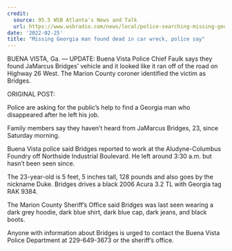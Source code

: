 ```yaml
---
credit:
  source: 95.5 WSB Atlanta's News and Talk
  url: https://www.wsbradio.com/news/local/police-searching-missing-georgia-man-who-hasnt-been-seen-since-leaving-work/YNNUVBY5K5AEZCISGU6HUL23SY/
date: '2022-02-25'
title: "Missing Georgia man found dead in car wreck, police say"
---
```

BUENA VISTA, Ga. — UPDATE: Buena Vista Police Chief Faulk says they found JaMarcus Bridges’ vehicle and it looked like it ran off of the road on Highway 26 West. The Marion County coroner identified the victim as Bridges.

ORIGINAL POST:

Police are asking for the public’s help to find a Georgia man who disappeared after he left his job.

Family members say they haven’t heard from JaMarcus Bridges, 23, since Saturday morning.

Buena Vista police said Bridges reported to work at the Aludyne-Columbus Foundry off Northside Industrial Boulevard. He left around 3:30 a.m. but hasn’t been seen since.

The 23-year-old is 5 feet, 5 inches tall, 128 pounds and also goes by the nickname Duke. Bridges drives a black 2006 Acura 3.2 TL with Georgia tag RAK 9384.

The Marion County Sheriff’s Office said Bridges was last seen wearing a dark grey hoodie, dark blue shirt, dark blue cap, dark jeans, and black boots.

Anyone with information about Bridges is urged to contact the Buena Vista Police Department at 229-649-3673 or the sheriff’s office.
